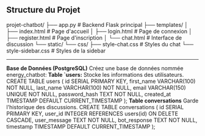 ## Structure du Projet

projet-chatbot/
├── app.py                 # Backend Flask principal
├── templates/
│   ├── index.html         # Page d'accueil
│   ├── login.html         # Page de connexion
│   ├── register.html      # Page d'inscription
│   └── chat.html          # Interface de discussion
└── static/
    └── css/
        ├── style-chat.css      # Styles du chat
        └── style-sidebar.css   # Styles de la sidebar

---
**Base de Données (PostgreSQL)**
Créez une base de données nommée energy_chatbot:
**Table `users:**  Stocke les informations des utilisateurs.  
CREATE TABLE users (
    id SERIAL PRIMARY KEY,
    first_name VARCHAR(100) NOT NULL,
    last_name VARCHAR(100) NOT NULL,
    email VARCHAR(150) UNIQUE NOT NULL,
    password_hash TEXT NOT NULL,
    created_at TIMESTAMP DEFAULT CURRENT_TIMESTAMP
);
**Table conversations** Garde l'historique des discussions.
CREATE TABLE conversations (
    id SERIAL PRIMARY KEY,
    user_id INTEGER REFERENCES users(id) ON DELETE CASCADE,
    user_message TEXT NOT NULL,
    bot_response TEXT NOT NULL,
    timestamp TIMESTAMP DEFAULT CURRENT_TIMESTAMP
);



